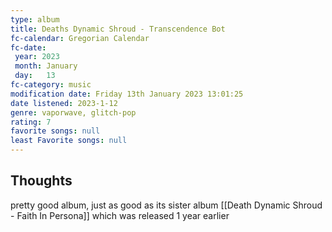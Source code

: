 ```yaml
---
type: album 
title: Deaths Dynamic Shroud - Transcendence Bot
fc-calendar: Gregorian Calendar
fc-date: 
 year: 2023
 month: January
 day:   13
fc-category: music
modification date: Friday 13th January 2023 13:01:25
date listened: 2023-1-12 
genre: vaporwave, glitch-pop
rating: 7
favorite songs: null
least Favorite songs: null
---
```

## Thoughts

pretty good album, just as good as its sister album [[Death Dynamic Shroud - Faith In Persona]] which was released 1 year earlier